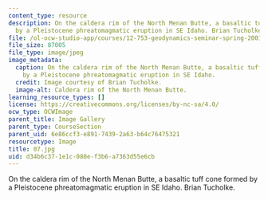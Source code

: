 ```yaml
---
content_type: resource
description: On the caldera rim of the North Menan Butte, a basaltic tuff cone formed
  by a Pleistocene phreatomagmatic eruption in SE Idaho. Brian Tucholke.
file: /ol-ocw-studio-app/courses/12-753-geodynamics-seminar-spring-2001/d34b6c371e1c080ef3b6a7363d55e6cb_07.jpg
file_size: 87005
file_type: image/jpeg
image_metadata:
  caption: On the caldera rim of the North Menan Butte, a basaltic tuff cone formed
    by a Pleistocene phreatomagmatic eruption in SE Idaho.
  credit: Image courtesy of Brian Tucholke.
  image-alt: Caldera rim of the North Menan Butte.
learning_resource_types: []
license: https://creativecommons.org/licenses/by-nc-sa/4.0/
ocw_type: OCWImage
parent_title: Image Gallery
parent_type: CourseSection
parent_uid: 6e86ccf3-e891-7439-2a63-b64c76475321
resourcetype: Image
title: 07.jpg
uid: d34b6c37-1e1c-080e-f3b6-a7363d55e6cb
---
```

On the caldera rim of the North Menan Butte, a basaltic tuff cone formed by a Pleistocene phreatomagmatic eruption in SE Idaho. Brian Tucholke.